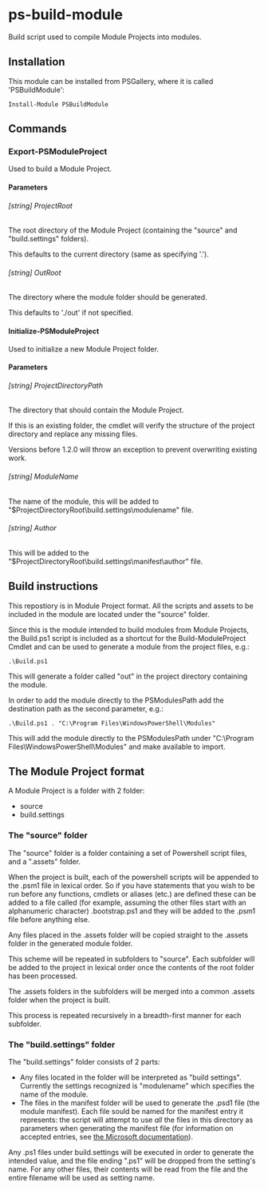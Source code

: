 # ps-build-module
Build script used to compile Module Projects into modules.

## Installation

This module can be installed from PSGallery, where it is called 'PSBuildModule':

`Install-Module PSBuildModule`

## Commands

### Export-PSModuleProject
Used to build a Module Project.

#### Parameters

###### [string] ProjectRoot
The root directory of the Module Project (containing the "source" and "build.settings" folders).

This defaults to the current directory (same as specifying '.').

###### [string] OutRoot
The directory where the module folder should be generated.

This defaults to './out' if not specified.

#### Initialize-PSModuleProject
Used to initialize a new Module Project folder.

#### Parameters

###### [string] ProjectDirectoryPath
The directory that should contain the Module Project.

If this is an existing folder, the cmdlet will verify the structure of the project directory and replace any missing files.

Versions before 1.2.0 will throw an exception to prevent overwriting existing work.

###### [string] ModuleName
The name of the module, this will be added to "$ProjectDirectoryRoot\build.settings\modulename" file.


###### [string] Author
This will be added to the "$ProjectDirectoryRoot\build.settings\manifest\author" file.


## Build instructions
This repostiory is in Module Project format. All the scripts and assets to be included in the module are located under the "source" folder.

Since this is the module intended to build modules from Module Projects, the Build.ps1 script is included as a shortcut for the Build-ModuleProject Cmdlet and can be used to generate a module from the project files, e.g.:

`.\Build.ps1`

This will generate a folder called "out" in the project directory containing the module.

In order to add the module directly to the PSModulesPath add the destination path as the second parameter, e.g.:

`.\Build.ps1 . "C:\Program Files\WindowsPowerShell\Modules"`

This will add the module directly to the PSModulesPath under "C:\Program Files\WindowsPowerShell\Modules" and make available to import.

## The Module Project format

A Module Project is a folder with 2 folder:
* source
* build.settings

### The "source" folder
The "source" folder is a folder containing a set of Powershell script files, and a ".assets" folder.

When the project is built, each of the powershell scripts will be appended to the .psm1 file in lexical order. So if you have statements that you wish to be run before any functions, cmdlets or aliases (etc.) are defined these can be added to a file called (for example, assuming the other files start with an alphanumeric character) .bootstrap.ps1 and they will be added to the .psm1 file before anything else.

Any files placed in the .assets folder will be copied straight to the .assets folder in the generated module folder.

This scheme will be repeated in subfolders to "source". Each subfolder will be added to the project in lexical order once the contents of the root folder has been processed.

The .assets folders in the subfolders will be merged into a common .assets folder when the project is built.

This process is repeated recursively in a breadth-first manner for each subfolder.

### The "build.settings" folder
The "build.settings" folder consists of 2 parts:
* Any files located in the folder will be interpreted as "build settings". Currently the settings recognized is "modulename" which specifies the name of the module.
* The files in the manifest folder will be used to generate the .psd1 file (the module manifest). Each file sould be named for the manifest entry it represents: the script will attempt to use *all* the files in this directory as parameters when generating the manifest file (for information on accepted entries, see [the Microsoft documentation](https://docs.microsoft.com/sv-se/powershell/scripting/developer/module/how-to-write-a-powershell-module-manifest?view=powershell-7)).

Any .ps1 files under build.settings will be executed in order to generate the intended value, and the file ending ".ps1" will be dropped from the setting's name. For any other files, their contents will be read from the file and the entire filename will be used as setting name.
